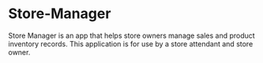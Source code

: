 # Store-Manager

Store Manager is an app that helps store owners manage sales and product inventory records. 
This application is for use by a store attendant and store owner.